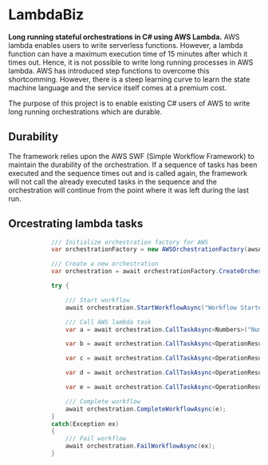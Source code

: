 # LambdaBiz

**Long running stateful orchestrations in C# using AWS Lambda.**
AWS lambda enables users to write serverless functions. However, a lambda function can have a maximum execution time of 15 minutes after which it times out. Hence, it is not possible to write long running processes in AWS lambda. AWS has introduced step functions to overcome this shortcomming. However, there is a steep learning curve to learn the state machine language and the service itself comes at a premium cost.

The purpose of this project is to enable existing C# users of AWS to write long running orchestrations which are durable. 

## Durability
The framework relies upon the AWS SWF (Simple Workflow Framework) to maintain the durability of the orchestration. If a sequence of tasks has been executed and the sequence times out and is called again, the framework will not call the already executed tasks in the sequence and the orchestration will continue from the point where it was left during the last run.

## Orcestrating lambda tasks
```C#
            /// Initialize orchestration factory for AWS
            var orchestrationFactory = new AWSOrchestrationFactory(awsAccessKeyID, awsSecretAccessKey, awsRegion, true,awsLambdaRole);

            /// Create a new orchestration
            var orchestration = await orchestrationFactory.CreateOrchestrationAsync("Sequence3");

            try {

                /// Start workflow
                await orchestration.StartWorkflowAsync("Workflow Started");

                /// Call AWS lambda task
                var a = await orchestration.CallTaskAsync<Numbers>("Number", new Numbers { Number1 = 15, Number2 = 5 }, "Operation1");

                var b = await orchestration.CallTaskAsync<OperationResult>("Sum", a, "Operation2");

                var c = await orchestration.CallTaskAsync<OperationResult>("Difference", a, "Operation3");

                var d = await orchestration.CallTaskAsync<OperationResult>("Product", a, "Operation4");

                var e = await orchestration.CallTaskAsync<OperationResult>("Quotient", a, "Operation5");

                /// Complete workflow
                await orchestration.CompleteWorkflowAsync(e);
            }
            catch(Exception ex)
            {
                /// Fail workflow
                await orchestration.FailWorkflowAsync(ex);
            }
```
